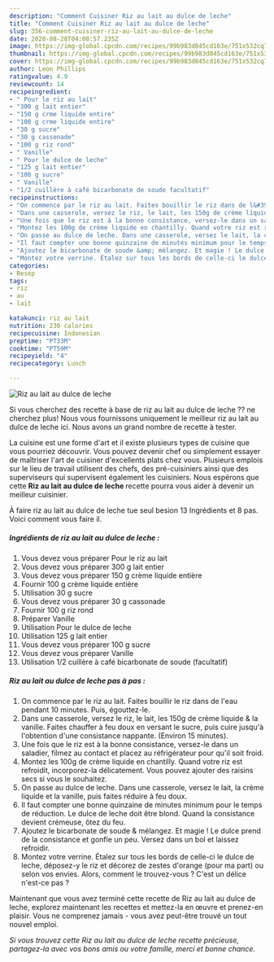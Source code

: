 ```yaml
---
description: "Comment Cuisiner Riz au lait au dulce de leche"
title: "Comment Cuisiner Riz au lait au dulce de leche"
slug: 356-comment-cuisiner-riz-au-lait-au-dulce-de-leche
date: 2020-08-28T04:08:57.235Z
image: https://img-global.cpcdn.com/recipes/99b983d845cd163e/751x532cq70/riz-au-lait-au-dulce-de-leche-photo-principale-de-la-recette.jpg
thumbnail: https://img-global.cpcdn.com/recipes/99b983d845cd163e/751x532cq70/riz-au-lait-au-dulce-de-leche-photo-principale-de-la-recette.jpg
cover: https://img-global.cpcdn.com/recipes/99b983d845cd163e/751x532cq70/riz-au-lait-au-dulce-de-leche-photo-principale-de-la-recette.jpg
author: Leon Phillips
ratingvalue: 4.9
reviewcount: 14
recipeingredient:
- " Pour le riz au lait"
- "300 g lait entier"
- "150 g crme liquide entire"
- "100 g crme liquide entire"
- "30 g sucre"
- "30 g cassonade"
- "100 g riz rond"
- " Vanille"
- " Pour le dulce de leche"
- "125 g lait entier"
- "100 g sucre"
- " Vanille"
- "1/2 cuillère à café bicarbonate de soude facultatif"
recipeinstructions:
- "On commence par le riz au lait. Faites bouillir le riz dans de l&#39;eau pendant 10 minutes. Puis, égouttez-le."
- "Dans une casserole, versez le riz, le lait, les 150g de crème liquide &amp; la vanille. Faites chauffer à feu doux en versant le sucre, puis cuire jusqu&#39;à l&#39;obtention d&#39;une consistance nappante. (Environ 15 minutes)."
- "Une fois que le riz est à la bonne consistance, versez-le dans un saladier, filmez au contact et placez au réfrigérateur pour qu&#39;il soit froid."
- "Montez les 100g de crème liquide en chantilly. Quand votre riz est refroidit, incorporez-la délicatement. Vous pouvez ajouter des raisins secs si vous le souhaitez."
- "On passe au dulce de leche. Dans une casserole, versez le lait, la crème liquide et la vanille, puis faites réduire à feu doux."
- "Il faut compter une bonne quinzaine de minutes minimum pour le temps de réduction. Le dulce de leche doit être blond. Quand la consistance devient crémeuse, ôtez du feu."
- "Ajoutez le bicarbonate de soude &amp; mélangez. Et magie ! Le dulce prend de la consistance et gonfle un peu. Versez dans un bol et laissez refroidir."
- "Montez votre verrine. Étalez sur tous les bords de celle-ci le dulce de leche, déposez-y le riz et décorez de zestes d&#39;orange (pour ma part) ou selon vos envies. Alors, comment le trouvez-vous ? C&#39;est un délice n&#39;est-ce pas ?"
categories:
- Resep
tags:
- riz
- au
- lait

katakunci: riz au lait 
nutrition: 230 calories
recipecuisine: Indonesian
preptime: "PT33M"
cooktime: "PT59M"
recipeyield: "4"
recipecategory: Lunch

---
```



![Riz au lait au dulce de leche](https://img-global.cpcdn.com/recipes/99b983d845cd163e/751x532cq70/riz-au-lait-au-dulce-de-leche-photo-principale-de-la-recette.jpg)

Si vous cherchez des recette à base de riz au lait au dulce de leche ?? ne cherchez plus! Nous vous fournissons uniquement le meilleur riz au lait au dulce de leche ici. Nous avons un grand nombre de recette à tester.

La cuisine est une forme d'art et il existe plusieurs types de cuisine que vous pourriez découvrir. Vous pouvez devenir chef ou simplement essayer de maîtriser l'art de cuisiner d'excellents plats chez vous. Plusieurs emplois sur le lieu de travail utilisent des chefs, des pré-cuisiniers ainsi que des superviseurs qui supervisent également les cuisiniers. Nous espérons que cette <strong> Riz au lait au dulce de leche </strong> recette pourra vous aider à devenir un meilleur cuisinier.

<!--inarticleads1-->

À faire riz au lait au dulce de leche tue seul besion 13 Ingrédients et 8 pas. Voici comment vous faire il.

##### Ingrédients de riz au lait au dulce de leche :

1. Vous devez vous préparer  Pour le riz au lait
1. Vous devez vous préparer 300 g lait entier
1. Vous devez vous préparer 150 g crème liquide entière
1. Fournir 100 g crème liquide entière
1. Utilisation 30 g sucre
1. Vous devez vous préparer 30 g cassonade
1. Fournir 100 g riz rond
1. Préparer  Vanille
1. Utilisation  Pour le dulce de leche
1. Utilisation 125 g lait entier
1. Vous devez vous préparer 100 g sucre
1. Vous devez vous préparer  Vanille
1. Utilisation 1/2 cuillère à café bicarbonate de soude (facultatif)




<!--inarticleads2-->

##### Riz au lait au dulce de leche pas à pas :

1. On commence par le riz au lait. Faites bouillir le riz dans de l&#39;eau pendant 10 minutes. Puis, égouttez-le.
1. Dans une casserole, versez le riz, le lait, les 150g de crème liquide &amp; la vanille. Faites chauffer à feu doux en versant le sucre, puis cuire jusqu&#39;à l&#39;obtention d&#39;une consistance nappante. (Environ 15 minutes).
1. Une fois que le riz est à la bonne consistance, versez-le dans un saladier, filmez au contact et placez au réfrigérateur pour qu&#39;il soit froid.
1. Montez les 100g de crème liquide en chantilly. Quand votre riz est refroidit, incorporez-la délicatement. Vous pouvez ajouter des raisins secs si vous le souhaitez.
1. On passe au dulce de leche. Dans une casserole, versez le lait, la crème liquide et la vanille, puis faites réduire à feu doux.
1. Il faut compter une bonne quinzaine de minutes minimum pour le temps de réduction. Le dulce de leche doit être blond. Quand la consistance devient crémeuse, ôtez du feu.
1. Ajoutez le bicarbonate de soude &amp; mélangez. Et magie ! Le dulce prend de la consistance et gonfle un peu. Versez dans un bol et laissez refroidir.
1. Montez votre verrine. Étalez sur tous les bords de celle-ci le dulce de leche, déposez-y le riz et décorez de zestes d&#39;orange (pour ma part) ou selon vos envies. Alors, comment le trouvez-vous ? C&#39;est un délice n&#39;est-ce pas ?




<!--inarticleads1-->

<p>
Maintenant que vous avez terminé cette recette de Riz au lait au dulce de leche, explorez maintenant les recettes et mettez-la en œuvre et prenez-en plaisir. Vous ne comprenez jamais - vous avez peut-être trouvé un tout nouvel emploi.
</p>

<p>
<i>Si vous trouvez cette Riz au lait au dulce de leche recette précieuse, partagez-la avec vos bons amis ou votre famille, merci et bonne chance.</i>
</p>
